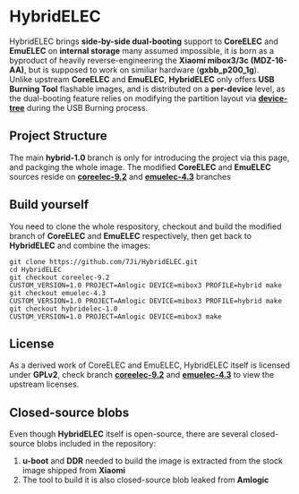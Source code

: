 # HybridELEC
HybridELEC brings **side-by-side dual-booting** support to **CoreELEC** and **EmuELEC** on **internal storage** many assumed impossible, it is born as a byproduct of heavily reverse-engineering the **Xiaomi mibox3/3c (MDZ-16-AA)**, but is supposed to work on similiar hardware (**gxbb_p200_1g**).   
Unlike upstream **CoreELEC** and **EmuELEC**, **HybridELEC** only offers **USB Burning Tool** flashable images, and is distributed on a **per-device** level, as the dual-booting feature relies on modifying the partition layout via [**device-tree**](https://github.com/7Ji/HybridELEC/blob/25cf23d6e737d6a85f01da149851b4e4a0efbf84/projects/Amlogic/packages/device-tree-mibox3/hybrid.dts) during the USB Burning process.   


## Project Structure
The main **hybrid-1.0** branch is only for introducing the project via this page, and packging the whole image. The modified **CoreELEC** and **EmuELEC** sources reside on [**coreelec-9.2**][coreelec-9.2] and [**emuelec-4.3**][emuelec-4.3] branches

## Build yourself
You need to clone the whole respository, checkout and build the modified branch of **CoreELEC** and **EmuELEC** respectively, then get back to **HybridELEC** and combine the images:
````
git clone https://github.com/7Ji/HybridELEC.git
cd HybridELEC
git checkout coreelec-9.2
CUSTOM_VERSION=1.0 PROJECT=Amlogic DEVICE=mibox3 PROFILE=hybrid make
git checkout emuelec-4.3
CUSTOM_VERSION=1.0 PROJECT=Amlogic DEVICE=mibox3 PROFILE=hybrid make
git checkout hybridelec-1.0
CUSTOM_VERSION=1.0 PROJECT=Amlogic DEVICE=mibox3 make
````

## License
As a derived work of CoreELEC and EmuELEC, HybridELEC itself is licensed under **GPLv2**, check branch [**coreelec-9.2**][coreelec-9.2] and [**emuelec-4.3**][emuelec-4.3] to view the upstream licenses.  

## Closed-source blobs
Even though **HybridELEC** itself is open-source, there are several closed-source blobs included in the repository:  
1. **u-boot** and **DDR** needed to build the image is extracted from the stock image shipped from **Xiaomi**
2. The tool to build it is also closed-source blob leaked from **Amlogic**


[coreelec-9.2]: https://github.com/7Ji/HybridELEC/tree/coreelec-9.2
[emuelec-4.3]: https://github.com/7Ji/HybridELEC/tree/emuelec-4.3
